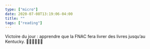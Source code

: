 ```yaml
---
type: ["micro"]
date: 2020-07-08T13:19:06-04:00
title: ""
tags: ["reading"]
---
```

Victoire du jour : apprendre que la FNAC fera livrer des livres jusqu’au Kentucky. 🙌🏻🙌🏻🙌🏻
